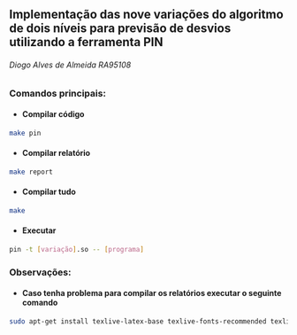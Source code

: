 ## Implementação das nove variações do algoritmo de dois níveis para previsão de desvios utilizando a ferramenta PIN
###### Diogo Alves de Almeida RA95108

### **Comandos principais:**
- #### Compilar código
```sh
make pin
```
- #### Compilar relatório
```sh
make report
```
- #### Compilar tudo
```sh
make
```
- #### Executar
```sh
pin -t [variação].so -- [programa]
```
### **Observações:**
- #### Caso tenha problema para compilar os relatórios executar o seguinte comando
```sh
sudo apt-get install texlive-latex-base texlive-fonts-recommended texlive-fonts-extra texlive-latex-extra texlive-lang-portuguese
```
